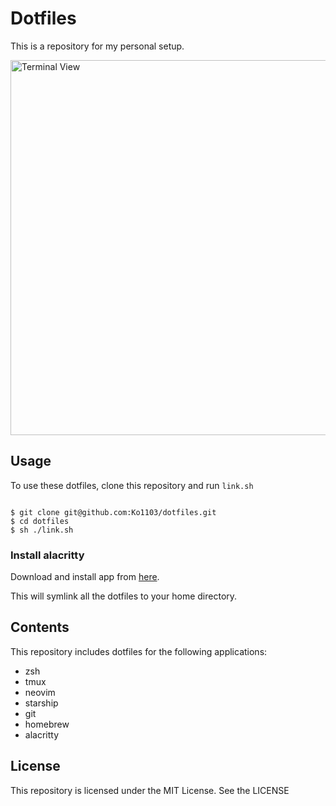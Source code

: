 # Dotfiles
This is a repository for my personal setup.

<img width="600" alt="Terminal View" src="https://github.com/Ko1103/dotfiles/assets/22885290/b6db18ae-0f57-4567-a362-e87419737571">

## Usage
To use these dotfiles, clone this repository and run `link.sh`

```script

$ git clone git@github.com:Ko1103/dotfiles.git
$ cd dotfiles
$ sh ./link.sh
```

### Install alacritty
Download and install app from [here](https://alacritty.org/).


This will symlink all the dotfiles to your home directory.
## Contents
This repository includes dotfiles for the following applications:
- zsh
- tmux
- neovim
- starship
- git
- homebrew
- alacritty

## License
This repository is licensed under the MIT License. See the
LICENSE
